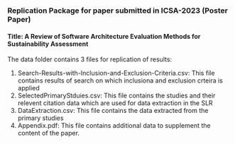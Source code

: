 ### Replication Package for paper submitted in ICSA-2023 (Poster Paper)

#### Title: A Review of Software Architecture Evaluation Methods for Sustainability Assessment

The data folder contains 3 files for replication of results:
1. Search-Results-with-Inclusion-and-Exclusion-Criteria.csv: This file contains results of search on which inclusiona and exclusion crteira is applied
2. SelectedPrimaryStduies.csv: This file contains the studies and their relevent citation data which are used for data extraction in the SLR
3. DataExtraction.csv: This file contains the data extracted from the primary studies
4. Appendix.pdf: This file contains additional data to supplement the content of the paper.
